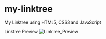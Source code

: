 # my-linktree
My Linktree using HTML5, CSS3 and JavaScript

Linktree Preview
![Linktree_Preview](https://github.com/kishore28kumar/my-linktree/assets/139374121/9e383c61-79e9-46cc-958c-6cc93eb0ce8d)
